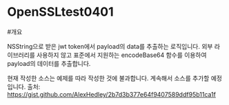 # OpenSSLtest0401

#개요

NSString으로 받은 jwt token에서 payload의 data를 추출하는 로직입니다.
외부 라이브러리를 사용하지 않고 표준에서 지원하는 encodeBase64 함수를 이용하여 payload의 데이터를 추출합니다.

현재 작성한 소스는 예제를 따라 작성한 것에 불과합니다. 계속해서 소스를 추가할 예정입니다.
출처: https://gist.github.com/AlexHedley/2b7d3b377e64f9407589ddf95b11ca1f

